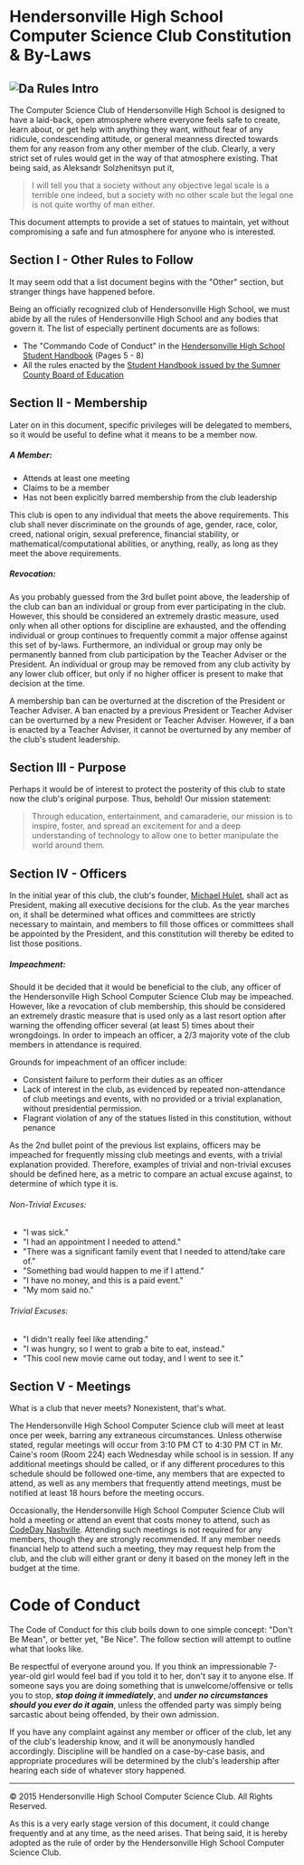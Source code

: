 Hendersonville High School Computer Science Club Constitution & By-Laws
========
![Da Rules](http://s3.amazonaws.com/scschoolfiles/553/img_pd_220816_tsb79d.jpg)
Intro
-----
The Computer Science Club of Hendersonville High School is designed to have a laid-back, open atmosphere where everyone feels safe to create, learn about, or get help with anything they want, without fear of any ridicule, condescending attitude, or general meanness directed towards them for any reason from any other member of the club. Clearly, a very strict set of rules would get in the way of that atmosphere existing. That being said, as Aleksandr Solzhenitsyn put it,

> I will tell you that a society without any
> objective legal scale is a terrible one indeed,
> but a society with no other scale but the legal one
> is not quite worthy of man either.

This document attempts to provide a set of statues to maintain, yet without compromising a safe and fun atmosphere for anyone who is interested.

Section I - Other Rules to Follow
---------------------------------
It may seem odd that a list document begins with the "Other" section, but stranger things have happened before.

Being an officially recognized club of Hendersonville High School, we must abide by all the rules of Hendersonville High School and any bodies that govern it. The list of especially pertinent documents are as follows:

- The "Commando Code of Conduct" in the [Hendersonville High School Student Handbook](http://hhs.sumnerschools.org/images/docs/2015_hhs_handbook_v3.pdf) (Pages 5 - 8)
- All the rules enacted by the [Student Handbook issued by the Sumner County Board of Education](http://sumnerschools.org/images/admin/StudentHandbook.pdf)

Section II - Membership
-----------------------
Later on in this document, specific privileges will be delegated to members, so it would be useful to define what it means to be a member now.

##### A Member: #####

- Attends at least one meeting
- Claims to be a member
- Has not been explicitly barred membership from the club leadership

This club is open to any individual that meets the above requirements. This club shall never discriminate on the grounds of age, gender, race, color, creed, national origin, sexual preference, financial stability, or mathematical/computational abilities, or anything, really, as long as they meet the above requirements.

##### Revocation: #####

As you probably guessed from the 3rd bullet point above, the leadership of the club can ban an individual or group from ever participating in the club. However, this should be considered an extremely drastic measure, used only when all other options for discipline are exhausted, and the offending individual or group continues to frequently commit a major offense against this set of by-laws. Furthermore, an individual or group may only be permanently banned from club participation by the Teacher Adviser or the President. An individual or group may be removed from any club activity by any lower club officer, but only if no higher officer is present to make that decision at the time.

A membership ban can be overturned at the discretion of the President or Teacher Adviser. A ban enacted by a previous President or Teacher Adviser can be overturned by a new President or Teacher Adviser. However, if a ban is enacted by a Teacher Adviser, it cannot be overturned by any member of the club's student leadership.

Section III - Purpose
---------------------

Perhaps it would be of interest to protect the posterity of this club to state now the club's original purpose. Thus, behold! Our mission statement:

> Through education, entertainment, and camaraderie, our
> mission is to inspire, foster, and spread an excitement for
> and a deep understanding of technology to allow one to
> better manipulate the world around them.

Section IV - Officers
---------------------
<!--TODO: Eventually define officer roles and their duties, as well as how they are appointed-->

In the initial year of this club, the club's founder, [Michael Hulet](http://github.com/raysarebest), shall act as President, making all executive decisions for the club. As the year marches on, it shall be determined what offices and committees are strictly necessary to maintain, and members to fill those offices or committees shall be appointed by the President, and this constitution will thereby be edited to list those positions.

##### Impeachment: #####
<!--TODO: There's a >0 chance that there will be online voting for this club in the near future. This section will have to be edited-->

Should it be decided that it would be beneficial to the club, any officer of the Hendersonville High School Computer Science Club may be impeached. However, like a revocation of club membership, this should be considered an extremely drastic measure that is used only as a last resort option after warning the offending officer several (at least 5) times about their wrongdoings. In order to impeach an officer, a 2/3 majority vote of the club members in attendance is required.

Grounds for impeachment of an officer include:

- Consistent failure to perform their duties as an officer
- Lack of interest in the club, as evidenced by repeated non-attendance of club meetings and events, with no provided or a trivial explanation, without presidential permission.
- Flagrant violation of any of the statues listed in this constitution, without penance

As the 2nd bullet point of the previous list explains, officers may be impeached for frequently missing club meetings and events, with a trivial explanation provided. Therefore, examples of trivial and non-trivial excuses should be defined here, as a metric to compare an actual excuse against, to determine of which type it is.

###### Non-Trivial Excuses: ######

- "I was sick."
- "I had an appointment I needed to attend."
- "There was a significant family event that I needed to attend/take care of."
- "Something bad would happen to me if I attend."
- "I have no money, and this is a paid event."
- "My mom said no."

###### Trivial Excuses: ######

- "I didn't really feel like attending."
- "I was hungry, so I went to grab a bite to eat, instead."
- "This cool new movie came out today, and I went to see it."

Section V - Meetings
--------------------
What is a club that never meets? Nonexistent, that's what.

The Hendersonville High School Computer Science club will meet at least once per week, barring any extraneous circumstances. Unless otherwise stated, regular meetings will occur from 3:10 PM CT to 4:30 PM CT in Mr. Caine's room (Room 224) each Wednesday while school is in session. If any additional meetings should be called, or if any different procedures to this schedule should be followed one-time, any members that are expected to attend, as well as any members that frequently attend meetings, must be notified at least 18 hours before the meeting occurs.

Occasionally, the Hendersonville High School Computer Science Club will hold a meeting or attend an event that costs money to attend, such as [CodeDay Nashville](https://codeday.org/nashville). Attending such meetings is not required for any members, though they are strongly recommended. If any member needs financial help to attend such a meeting, they may request help from the club, and the club will either grant or deny it based on the money left in the budget at the time.

Code of Conduct
===============
The Code of Conduct for this club boils down to one simple concept: "Don't Be Mean", or better yet, "Be Nice". The follow section will attempt to outline what that looks like.

Be respectful of everyone around you. If you think an impressionable 7-year-old girl would feel bad if you told it to her, don't say it to anyone else. If someone says you are doing something that is unwelcome/offensive or tells you to stop, ***stop doing it immediately***, and ***under no circumstances should you ever do it again***, unless the offended party was simply being sarcastic about being offended, by their own admission.

If you have any complaint against any member or officer of the club, let any of the club's leadership know, and it will be anonymously handled accordingly. Discipline will be handled on a case-by-case basis, and appropriate procedures will be determined by the club's leadership after hearing each side of whatever story happened.

-----------------------------------------

&copy; 2015 Hendersonville High School Computer Science Club. All Rights Reserved.

As this is a very early stage version of this document, it could change frequently and at any time, as the need arises. That being said, it is hereby adopted as the rule of order by the Hendersonville High School Computer Science Club.